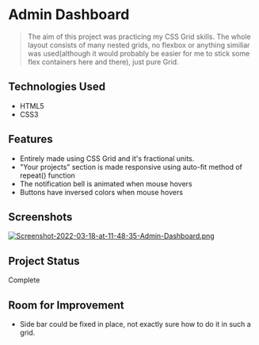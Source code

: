 # Admin Dashboard
> The aim of this project was practicing my CSS Grid skills. The whole layout consists of many nested grids, no flexbox or anything similiar was used(although it would probably be easier for me to stick some flex containers here and there), just pure Grid.

## Technologies Used
- HTML5
- CSS3

## Features
- Entirely made using CSS Grid and it's fractional units.
- "Your projects" section is made responsive using auto-fit method of repeat() function
- The notification bell is animated when mouse hovers
- Buttons have inversed colors when mouse hovers

## Screenshots
[![Screenshot-2022-03-18-at-11-48-35-Admin-Dashboard.png](https://i.postimg.cc/3w49bxcf/Screenshot-2022-03-18-at-11-48-35-Admin-Dashboard.png)](https://postimg.cc/bGPQZp81)

## Project Status
Complete

## Room for Improvement
- Side bar could be fixed in place, not exactly sure how to do it in such a grid.